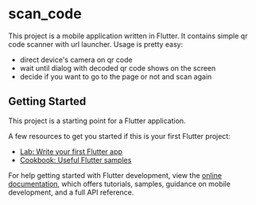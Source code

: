 # scan_code

This project is a mobile application written in Flutter. It contains simple qr code scanner with url launcher. Usage is pretty easy:

 - direct device's camera on qr code
 - wait until dialog with decoded qr code shows on the screen
 - decide if you want to go to the page or not and scan again

## Getting Started

This project is a starting point for a Flutter application.

A few resources to get you started if this is your first Flutter project:

- [Lab: Write your first Flutter app](https://docs.flutter.dev/get-started/codelab)
- [Cookbook: Useful Flutter samples](https://docs.flutter.dev/cookbook)

For help getting started with Flutter development, view the
[online documentation](https://docs.flutter.dev/), which offers tutorials,
samples, guidance on mobile development, and a full API reference.
